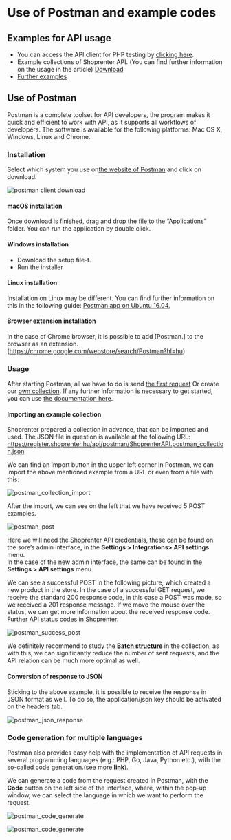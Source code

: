 # Use of Postman and example codes

## Examples for API usage

- You can access the API client for PHP testing by [clicking here](https://github.com/Shoprenter/api-client).
- Example collections of Shoprenter API. (You can find further information on the usage in the article) [Download](https://register.shoprenter.hu/api/postman/ShoprenterAPI.postman_collection.json)
- [Further examples](../api-examples/01_0_product_special.md)

## Use of Postman

Postman is a complete toolset for API developers, the program makes it quick and efficient to work with API, as it supports all workflows of developers. The software is available for the following platforms: Mac OS X, Windows, Linux and Chrome.

### Installation

Select which system you use on[the website of Postman](https://www.postman.com/downloads/) and click on download.

![postman client download](./images/postman_client_download.png)

#### macOS installation

Once download is finished, drag and drop the file to the “Applications” folder. You can run the application by double click.

#### Windows installation

- Download the setup file-t.
- Run the installer

#### Linux installation

Installation on Linux may be different. You can find further information on this in the following guide: [Postman app on Ubuntu 16.04.](https://www.bluematador.com/blog/postman-how-to-install-on-ubuntu-1604?utm_source=hootsuite&utm_medium=twitter&utm_campaign=)

#### Browser extension installation

In the case of Chrome browser, it is possible to add [Postman.] to the browser as an extension.(https://chrome.google.com/webstore/search/Postman?hl=hu)

### Usage

After starting Postman, all we have to do is send [the first request](https://learning.postman.com/docs/getting-started/sending-the-first-request/)
Or create our [own collection](https://learning.postman.com/docs/getting-started/creating-the-first-collection/).
If any further information is necessary to get started, you can use
[the documentation here](https://learning.postman.com/docs/getting-started/introduction/).


#### Importing an example collection

Shoprenter prepared a collection in advance, that can be imported and used. The JSON file in question is available at the following URL: https://register.shoprenter.hu/api/postman/ShoprenterAPI.postman_collection.json

We can find an import button in the upper left corner in Postman, we can import the above mentioned example from a URL or even from a file with this:

![postman_collection_import](./images/postman_collection_import.png)

After the import, we can see on the left that we have received 5 POST examples.

![postman_post](./images/postman_post.png)

Here we will need the Shoprenter API credentials, these can be found on the sore’s admin interface, in the  **Settings > Integrations> API settings** menu.<br/>In the case of the new admin interface, the same can be found in the **Settings > API settings** menu.

We can see a successful POST in the following picture, which created a new product in the store. In the case of a successful GET request, we receive the standard 200 response code, in this case a POST was made, so we received a 201 response message. If we move the mouse over the status, we can get more information about the received response code.
[Further API status codes in Shoprenter.](https://doc.shoprenter.hu/development/api/02_status_codes.html)

![postman_success_post](./images/postman_success_post.png)

We definitely recommend to study the [**Batch structure**](./04_batch.md) in the collection, as with this, we can significantly reduce the number of sent requests, and the API relation can be much more optimal as well.

#### Conversion of response to JSON

Sticking to the above example, it is possible to receive the response in JSON format as well. To do so, the application/json key should be activated on the headers tab.

![postman_json_response](./images/postman_json_response.png)


### Code generation for multiple languages

Postman also provides easy help with the implementation of API requests in several programming languages (e.g.: PHP, Go, Java, Python etc.), with the so-called code generation.(see more [**link**](https://learning.postman.com/docs/sending-requests/generate-code-snippets/)).

We can generate a code from the request created in Postman, with the **Code** button on the left side of the interface, where, within the pop-up window, we can select the language in which we want to perform the request.

![postman_code_generate](./images/postman_code_generate.png)

![postman_code_generate](./images/postman_code_generate_php.png)
